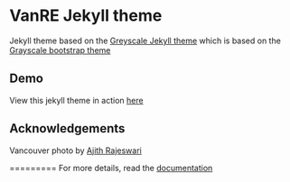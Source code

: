 VanRE Jekyll theme
=========================

Jekyll theme based on the [Greyscale Jekyll theme](https://jeromelachaud.github.io/greyscale-theme) which is based on the [Grayscale bootstrap theme ](http://ironsummitmedia.github.io/startbootstrap-grayscale/)

## Demo
View this jekyll theme in action [here](https://jeromelachaud.github.io/grayscale-theme)

## Acknowledgements
Vancouver photo by [Ajith Rajeswari](http://commons.wikimedia.org/wiki/File:Vancouver_City_Night_2_by_ajithrajeswari.jpg)

=========
For more details, read the [documentation](http://jekyllrb.com/)

